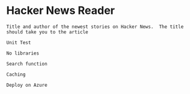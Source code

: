 ﻿# Hacker News Reader
```
Title and author of the newest stories on Hacker News.  The title should take you to the article
```
```
Unit Test
```
```
No libraries
```
```
Search function
```
```
Caching
```
```
Deploy on Azure
```